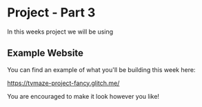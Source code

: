 # Project - Part 3

In this weeks project we will be using

## Example Website

You can find an example of what you'll be building this week here:

https://tvmaze-project-fancy.glitch.me/

You are encouraged to make it look however you like!
